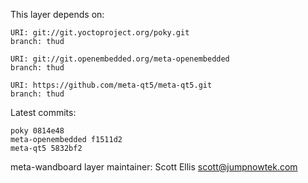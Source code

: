 This layer depends on:

    URI: git://git.yoctoproject.org/poky.git
    branch: thud

    URI: git://git.openembedded.org/meta-openembedded
    branch: thud

    URI: https://github.com/meta-qt5/meta-qt5.git
    branch: thud

Latest commits:

    poky 0814e48
    meta-openembedded f1511d2
    meta-qt5 5832bf2


meta-wandboard layer maintainer: Scott Ellis <scott@jumpnowtek.com>
